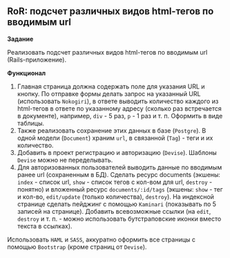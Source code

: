 ## RoR: подсчет различных видов html-тегов по вводимым url

**Задание**

Реализовать подсчет различных видов html-тегов по вводимым url (Rails-приложение).

**Функционал**

1. Главная страница должна содержать поле для указания URL и кнопку. По отправке формы делать запрос на указанный URL (использовать `Nokogiri`), в ответе выводить количество каждого из html-тегов в ответе по указанному адресу (сколько раз встречается в документе), например, `div` - 5 раз, `p` - 1 раз и т. п. Оформить в виде таблицы.
2. Также реализовать сохранение этих данных в базе (`Postgre`). В одной модели (`Document`) храним `url`, в связанной (`Tag`) - теги и их количество.
3. Добавить в проект регистрацию и авторизацию (`Devise`). Шаблоны `Devise` можно не переделывать.
4. Для авторизованных пользователей выводить данные по вводимым ранее url (сохраненным в БД). Сделать ресурс documents (экшены: `index` - список url, `show` - список тегов с кол-вом для url, `destroy` - понятно) и вложенный ресурс `documents/:id/tags` (экшены: `show` - тег и кол-во, `edit/update` (только количества), `destroy`). На индексной странице сделать пейджинг с помощью `Kaminari` (показывать по 5 записей на странице). Добавить всевозможные ссылки (на `edit`, `destroy` и т. п. - можно использовать бутстраповские иконки вместо текста в ссылках).

Использовать `HAML` и `SASS`, аккуратно оформить все страницы с помощью `Bootstrap` (кроме страниц от `Devise`).
